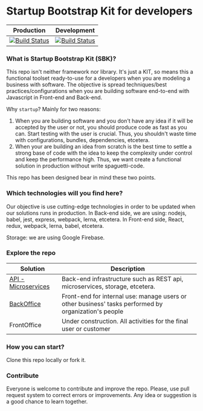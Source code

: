 
# Startup Bootstrap Kit for developers

|Production | Development | 
| ----------|-------------| 
|[![Build Status](https://travis-ci.org/joanmiespada/StartupBootstrapKit.svg?branch=production)](https://travis-ci.org/joanmiespada/StartupBootstrapKit) | [![Build Status](https://travis-ci.org/joanmiespada/StartupBootstrapKit.svg?branch=develop)](https://travis-ci.org/joanmiespada/StartupBootstrapKit)  |


### What is Startup Bootstrap Kit (SBK)?

This repo isn't neither framework nor library. It's just a KIT, so means this a functional toolset ready-to-use for a developers when you are modeling a business with software. 
The objective is spread techniques/best practices/configurations when you are building software end-to-end with Javascript in Front-end and Back-end.

Why `startup`? Mainly for two reasons:  
1) When you are building software and you don't have any idea if it will be accepted by the user or not, you should produce code as fast as you can. Start testing with the user is crucial. Thus, you shouldn't waste time with configurations, bundles, dependencies, etcetera. 
2) When your are building an idea from scratch is the best time to settle a strong base of code with the idea to keep the complexity under control and
keep the performance high. Thus, we want create a functional solution in production without write spaguetti-code.  

This repo has been designed bear in mind these two points.      

### Which technologies will you find here? 

Our objective is use cutting-edge technologies in order to be updated when our solutions runs in production. 
In Back-end side, we are using: nodejs, babel, jest, express, webpack, lerna, etcetera. In Front-end side, React, redux, webpack, lerna, babel, etcetera. 

Storage: we are using Google Firebase.  

### Explore the repo

| Solution | Description    |
|----------|----------------|
|[API - Microservices](./apis) | Back-end infrastructure such as REST api, microservices, storage, etcetera.  |
|[BackOffice](./backoffice) | Front-end for internal use: manage users or other business' tasks performed by organization's people |  
|FrontOffice | Under construction. All activities for the final user or customer | 

### How you can start?

Clone this repo locally or fork it. 

### Contribute

Everyone is welcome to contribute and improve the repo. 
Please, use pull request system to correct errors or improvements.
Any idea or suggestion is a good chance to learn together.  

